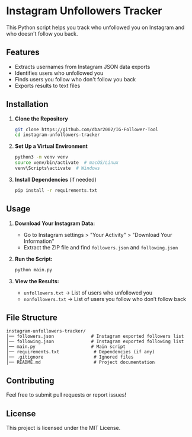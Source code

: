 # Instagram Unfollowers Tracker

This Python script helps you track who unfollowed you on Instagram and who doesn't follow you back.

## Features
- Extracts usernames from Instagram JSON data exports
- Identifies users who unfollowed you
- Finds users you follow who don't follow you back
- Exports results to text files

## Installation
1. **Clone the Repository**
   ```sh
   git clone https://github.com/dbar2002/IG-Follower-Tool
   cd instagram-unfollowers-tracker
   ```

2. **Set Up a Virtual Environment**
   ```sh
   python3 -m venv venv
   source venv/bin/activate  # macOS/Linux
   venv\Scripts\activate  # Windows
   ```

3. **Install Dependencies** (if needed)
   ```sh
   pip install -r requirements.txt
   ```

## Usage
1. **Download Your Instagram Data:**
   - Go to Instagram settings > "Your Activity" > "Download Your Information"
   - Extract the ZIP file and find `followers.json` and `following.json`

2. **Run the Script:**
   ```sh
   python main.py
   ```

3. **View the Results:**
   - `unfollowers.txt` → List of users who unfollowed you
   - `nonfollowers.txt` → List of users you follow who don’t follow back

## File Structure
```
instagram-unfollowers-tracker/
│── followers.json              # Instagram exported followers list
│── following.json              # Instagram exported following list
│── main.py                     # Main script
│── requirements.txt             # Dependencies (if any)
│── .gitignore                   # Ignored files
│── README.md                    # Project documentation
```

## Contributing
Feel free to submit pull requests or report issues!

## License
This project is licensed under the MIT License.
